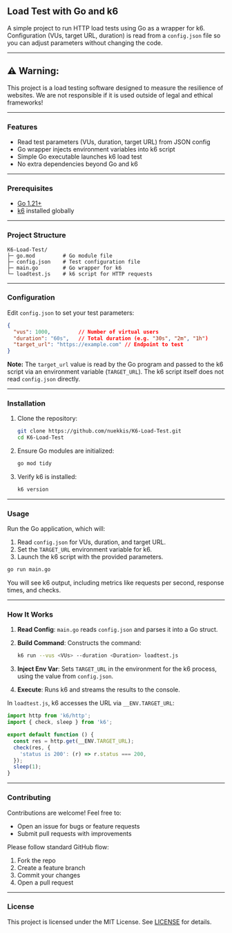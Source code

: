 ## Load Test with Go and k6

A simple project to run HTTP load tests using Go as a wrapper for k6. Configuration (VUs, target URL, duration) is read from a `config.json` file so you can adjust parameters without changing the code.

---

## ⚠️ Warning:

This project is a load testing software designed to measure the resilience of websites. We are not responsible if it is used outside of legal and ethical frameworks!

---

### Features

* Read test parameters (VUs, duration, target URL) from JSON config
* Go wrapper injects environment variables into k6 script
* Simple Go executable launches k6 load test
* No extra dependencies beyond Go and k6

---

### Prerequisites

* [Go 1.21+](https://golang.org/doc/install)
* [k6](https://k6.io/) installed globally

---

### Project Structure

```
K6-Load-Test/
├─ go.mod         # Go module file
├─ config.json    # Test configuration file
├─ main.go        # Go wrapper for k6
└─ loadtest.js    # k6 script for HTTP requests
```

---

### Configuration

Edit `config.json` to set your test parameters:

```json
{
  "vus": 1000,         // Number of virtual users
  "duration": "60s",   // Total duration (e.g. "30s", "2m", "1h")
  "target_url": "https://example.com" // Endpoint to test
}
```

**Note:** The `target_url` value is read by the Go program and passed to the k6 script via an environment variable (`TARGET_URL`). The k6 script itself does not read `config.json` directly.

---

### Installation

1. Clone the repository:

   ```bash
   git clone https://github.com/nuekkis/K6-Load-Test.git
   cd K6-Load-Test
   ```
2. Ensure Go modules are initialized:

   ```bash
   go mod tidy
   ```
3. Verify k6 is installed:

   ```bash
   k6 version
   ```

---

### Usage

Run the Go application, which will:

1. Read `config.json` for VUs, duration, and target URL.
2. Set the `TARGET_URL` environment variable for k6.
3. Launch the k6 script with the provided parameters.

```bash
go run main.go
```

You will see k6 output, including metrics like requests per second, response times, and checks.

---

### How It Works

1. **Read Config**: `main.go` reads `config.json` and parses it into a Go struct.
2. **Build Command**: Constructs the command:

   ```bash
   k6 run --vus <VUs> --duration <Duration> loadtest.js
   ```
3. **Inject Env Var**: Sets `TARGET_URL` in the environment for the k6 process, using the value from `config.json`.
4. **Execute**: Runs k6 and streams the results to the console.

In `loadtest.js`, k6 accesses the URL via `__ENV.TARGET_URL`:

```js
import http from 'k6/http';
import { check, sleep } from 'k6';

export default function () {
  const res = http.get(__ENV.TARGET_URL);
  check(res, {
    'status is 200': (r) => r.status === 200,
  });
  sleep(1);
}
```

---

### Contributing

Contributions are welcome! Feel free to:

* Open an issue for bugs or feature requests
* Submit pull requests with improvements

Please follow standard GitHub flow:

1. Fork the repo
2. Create a feature branch
3. Commit your changes
4. Open a pull request

---

### License

This project is licensed under the MIT License. See [LICENSE](LICENSE) for details.
